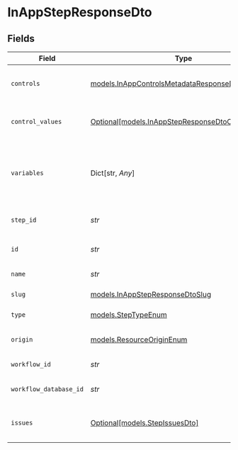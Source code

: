 # InAppStepResponseDto


## Fields

| Field                                                                                                | Type                                                                                                 | Required                                                                                             | Description                                                                                          |
| ---------------------------------------------------------------------------------------------------- | ---------------------------------------------------------------------------------------------------- | ---------------------------------------------------------------------------------------------------- | ---------------------------------------------------------------------------------------------------- |
| `controls`                                                                                           | [models.InAppControlsMetadataResponseDto](../models/inappcontrolsmetadataresponsedto.md)             | :heavy_check_mark:                                                                                   | Controls metadata for the in-app step                                                                |
| `control_values`                                                                                     | [Optional[models.InAppStepResponseDtoControlValues]](../models/inappstepresponsedtocontrolvalues.md) | :heavy_minus_sign:                                                                                   | Control values for the in-app step                                                                   |
| `variables`                                                                                          | Dict[str, *Any*]                                                                                     | :heavy_check_mark:                                                                                   | JSON Schema for variables, follows the JSON Schema standard                                          |
| `step_id`                                                                                            | *str*                                                                                                | :heavy_check_mark:                                                                                   | Unique identifier of the step                                                                        |
| `id`                                                                                                 | *str*                                                                                                | :heavy_check_mark:                                                                                   | Database identifier of the step                                                                      |
| `name`                                                                                               | *str*                                                                                                | :heavy_check_mark:                                                                                   | Name of the step                                                                                     |
| `slug`                                                                                               | [models.InAppStepResponseDtoSlug](../models/inappstepresponsedtoslug.md)                             | :heavy_check_mark:                                                                                   | Slug of the step                                                                                     |
| `type`                                                                                               | [models.StepTypeEnum](../models/steptypeenum.md)                                                     | :heavy_check_mark:                                                                                   | Type of the step                                                                                     |
| `origin`                                                                                             | [models.ResourceOriginEnum](../models/resourceoriginenum.md)                                         | :heavy_check_mark:                                                                                   | Origin of the workflow                                                                               |
| `workflow_id`                                                                                        | *str*                                                                                                | :heavy_check_mark:                                                                                   | Workflow identifier                                                                                  |
| `workflow_database_id`                                                                               | *str*                                                                                                | :heavy_check_mark:                                                                                   | Workflow database identifier                                                                         |
| `issues`                                                                                             | [Optional[models.StepIssuesDto]](../models/stepissuesdto.md)                                         | :heavy_minus_sign:                                                                                   | Issues associated with the step                                                                      |